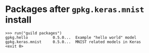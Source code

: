 # Packages after `gpkg.keras.mnist` install

    >>> run("guild packages")
    gpkg.hello           0.5.0...  Example "hello world" model
    gpkg.keras.mnist     0.5.0...  MNIST related models in Keras
    <exit 0>

